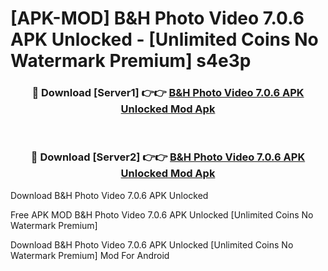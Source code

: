 # [APK-MOD] B&H Photo Video 7.0.6 APK Unlocked - [Unlimited Coins No Watermark Premium] s4e3p



<div align="center">
<h3>🔴 Download [Server1] 👉👉 <a href="https://momento.my/?title=B&H_Photo_Video_7.0.6_APK_Unlocked">B&H Photo Video 7.0.6 APK Unlocked Mod Apk</a></h3><br>

<h3>🔴 Download [Server2] 👉👉 <a href="https://momento.my/?title=B&H_Photo_Video_7.0.6_APK_Unlocked">B&H Photo Video 7.0.6 APK Unlocked Mod Apk</a></h3>
</div>



Download B&H Photo Video 7.0.6 APK Unlocked 

Free APK MOD B&H Photo Video 7.0.6 APK Unlocked [Unlimited Coins No Watermark Premium]

Download B&H Photo Video 7.0.6 APK Unlocked [Unlimited Coins No Watermark Premium] Mod For Android
